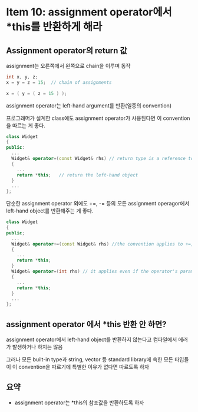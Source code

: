 # Item 10: assignment operator에서 *this를 반환하게 해라

## Assignment operator의 return 값

assignment는 오른쪽에서 왼쪽으로 chain을 이루며 동작

```c++
int x, y, z;
x = y = z = 15;  // chain of assignments
 
x = ( y = ( z = 15 ) );
```

assignment operator는 left-hand argument를 반환(일종의 convention)

프로그래머가 설계한 class에도 assignment operator가 사용된다면 이 convention을 따르는 게 좋다.

```c++
class Widget
{
public:
  ...
  Widget& operator=(const Widget& rhs) // return type is a reference to the current class
  {
    ...
    return *this;   // return the left-hand object
  }
  ...
};
```

단순한 assignment operator 외에도 +=, -= 등의 모든 assignment operagor에서 left-hand object를 반환해주는 게 좋다.

```c++
class Widget
{
public;
  ...
  Widget& operator+=(const Widget& rhs) //the convention applies to +=, -=, *=, etc.
  {
    ...
    return *this;
  }
  Widget& operator=(int rhs) // it applies even if the operator's parameter type is unconventional
  {
    ...
    return *this;
  }
  ...
};
```



## assignment operator 에서 *this 반환 안 하면?

assignment operator에서 left-hand object를 반환하지 않는다고 컴파일에서 에러가 발생하거나 하지는 않음

그러나 모든 built-in type과 string, vector 등 standard library에 속한 모든 타입들이 이 convention을 따르기에 특별한 이유가 없다면 따르도록 하자



## 요약

- assignment operator는 *this의 참조값을 반환하도록 하자
